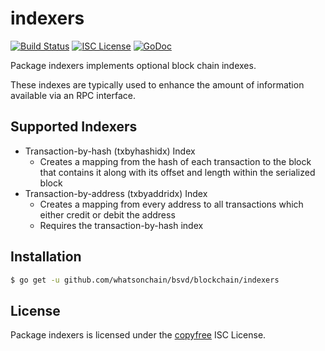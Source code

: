 indexers
========

[![Build Status](https://travis-ci.org/bitcoinsv/bsvd.png?branch=master)](https://travis-ci.org/bitcoinsv/bsvd)
[![ISC License](http://img.shields.io/badge/license-ISC-blue.svg)](http://copyfree.org)
[![GoDoc](https://godoc.org/github.com/whatsonchain/bsvd/blockchain/indexers?status.png)](http://godoc.org/github.com/whatsonchain/bsvd/blockchain/indexers)

Package indexers implements optional block chain indexes.

These indexes are typically used to enhance the amount of information available
via an RPC interface.

## Supported Indexers

- Transaction-by-hash (txbyhashidx) Index
  - Creates a mapping from the hash of each transaction to the block that
    contains it along with its offset and length within the serialized block
- Transaction-by-address (txbyaddridx) Index
  - Creates a mapping from every address to all transactions which either credit
    or debit the address
  - Requires the transaction-by-hash index

## Installation

```bash
$ go get -u github.com/whatsonchain/bsvd/blockchain/indexers
```

## License

Package indexers is licensed under the [copyfree](http://copyfree.org) ISC
License.

